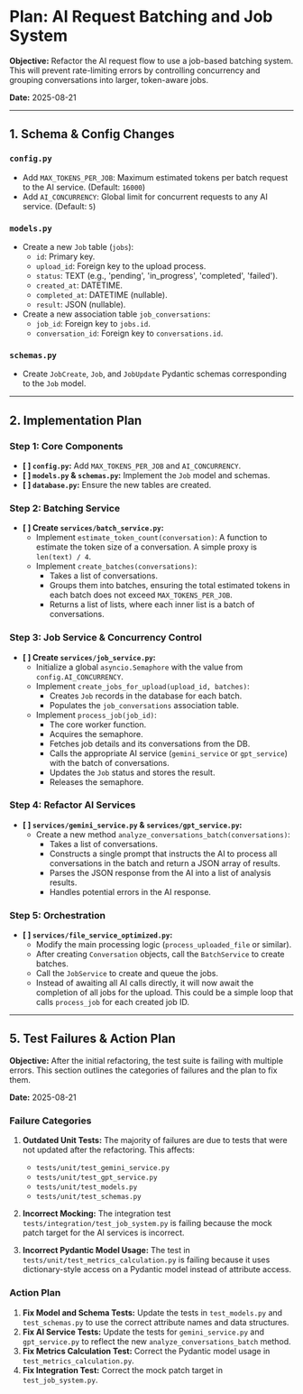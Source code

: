# Plan: AI Request Batching and Job System

**Objective:** Refactor the AI request flow to use a job-based batching system. This will prevent rate-limiting errors by controlling concurrency and grouping conversations into larger, token-aware jobs.

**Date:** 2025-08-21

---

## 1. Schema & Config Changes

### `config.py`
-   Add `MAX_TOKENS_PER_JOB`: Maximum estimated tokens per batch request to the AI service. (Default: `16000`)
-   Add `AI_CONCURRENCY`: Global limit for concurrent requests to any AI service. (Default: `5`)

### `models.py`
-   Create a new `Job` table (`jobs`):
    -   `id`: Primary key.
    -   `upload_id`: Foreign key to the upload process.
    -   `status`: TEXT (e.g., 'pending', 'in_progress', 'completed', 'failed').
    -   `created_at`: DATETIME.
    -   `completed_at`: DATETIME (nullable).
    -   `result`: JSON (nullable).
-   Create a new association table `job_conversations`:
    -   `job_id`: Foreign key to `jobs.id`.
    -   `conversation_id`: Foreign key to `conversations.id`.

### `schemas.py`
-   Create `JobCreate`, `Job`, and `JobUpdate` Pydantic schemas corresponding to the `Job` model.

---

## 2. Implementation Plan

### Step 1: Core Components
-   **[ ] `config.py`:** Add `MAX_TOKENS_PER_JOB` and `AI_CONCURRENCY`.
-   **[ ] `models.py` & `schemas.py`:** Implement the `Job` model and schemas.
-   **[ ] `database.py`:** Ensure the new tables are created.

### Step 2: Batching Service
-   **[ ] Create `services/batch_service.py`:**
    -   Implement `estimate_token_count(conversation)`: A function to estimate the token size of a conversation. A simple proxy is `len(text) / 4`.
    -   Implement `create_batches(conversations)`:
        -   Takes a list of conversations.
        -   Groups them into batches, ensuring the total estimated tokens in each batch does not exceed `MAX_TOKENS_PER_JOB`.
        -   Returns a list of lists, where each inner list is a batch of conversations.

### Step 3: Job Service & Concurrency Control
-   **[ ] Create `services/job_service.py`:**
    -   Initialize a global `asyncio.Semaphore` with the value from `config.AI_CONCURRENCY`.
    -   Implement `create_jobs_for_upload(upload_id, batches)`:
        -   Creates `Job` records in the database for each batch.
        -   Populates the `job_conversations` association table.
    -   Implement `process_job(job_id)`:
        -   The core worker function.
        -   Acquires the semaphore.
        -   Fetches job details and its conversations from the DB.
        -   Calls the appropriate AI service (`gemini_service` or `gpt_service`) with the batch of conversations.
        -   Updates the `Job` status and stores the result.
        -   Releases the semaphore.

### Step 4: Refactor AI Services
-   **[ ] `services/gemini_service.py` & `services/gpt_service.py`:**
    -   Create a new method `analyze_conversations_batch(conversations)`:
        -   Takes a list of conversations.
        -   Constructs a single prompt that instructs the AI to process all conversations in the batch and return a JSON array of results.
        -   Parses the JSON response from the AI into a list of analysis results.
        -   Handles potential errors in the AI response.

### Step 5: Orchestration
-   **[ ] `services/file_service_optimized.py`:**
    -   Modify the main processing logic (`process_uploaded_file` or similar).
    -   After creating `Conversation` objects, call the `BatchService` to create batches.
    -   Call the `JobService` to create and queue the jobs.
    -   Instead of awaiting all AI calls directly, it will now await the completion of all jobs for the upload. This could be a simple loop that calls `process_job` for each created job ID.

---

## 5. Test Failures & Action Plan

**Objective:** After the initial refactoring, the test suite is failing with multiple errors. This section outlines the categories of failures and the plan to fix them.

**Date:** 2025-08-21

### Failure Categories

1.  **Outdated Unit Tests:** The majority of failures are due to tests that were not updated after the refactoring. This affects:
    -   `tests/unit/test_gemini_service.py`
    -   `tests/unit/test_gpt_service.py`
    -   `tests/unit/test_models.py`
    -   `tests/unit/test_schemas.py`

2.  **Incorrect Mocking:** The integration test `tests/integration/test_job_system.py` is failing because the mock patch target for the AI services is incorrect.

3.  **Incorrect Pydantic Model Usage:** The test in `tests/unit/test_metrics_calculation.py` is failing because it uses dictionary-style access on a Pydantic model instead of attribute access.

### Action Plan

1.  **Fix Model and Schema Tests:** Update the tests in `test_models.py` and `test_schemas.py` to use the correct attribute names and data structures.
2.  **Fix AI Service Tests:** Update the tests for `gemini_service.py` and `gpt_service.py` to reflect the new `analyze_conversations_batch` method.
3.  **Fix Metrics Calculation Test:** Correct the Pydantic model usage in `test_metrics_calculation.py`.
4.  **Fix Integration Test:** Correct the mock patch target in `test_job_system.py`.